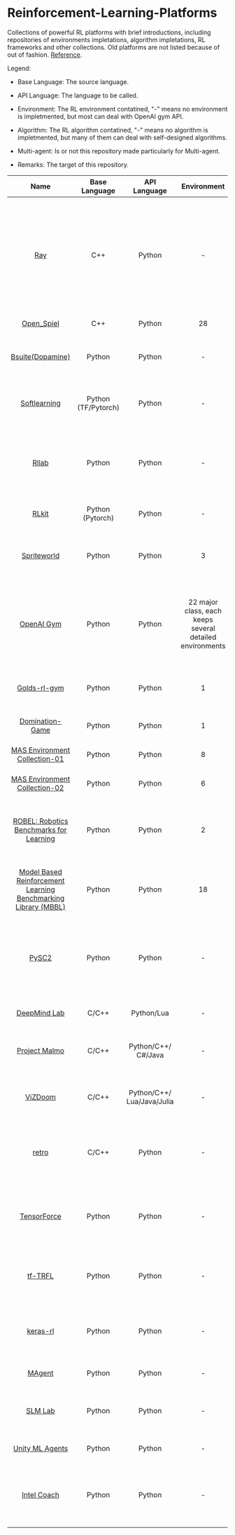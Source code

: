# Reinforcement-Learning-Platforms
Collections of powerful RL platforms with brief introductions, including repositories of environments impletations, algorithm impletations, RL frameworks and other collections. Old platforms are not listed because of out of fashion. [Reference](https://github.com/aikorea/awesome-rl/blob/master/README.md).

Legend:

* Base Language: The source language.

* API Language: The language to be called.

* Environment: The RL environment contatined, "-" means no environment is impletmented, but most can deal with OpenAI gym API.

* Algorithm: The RL algorithm contatined, "-" means no algorithm is impletmented, but many of them can deal with self-designed algorithms.

* Multi-agent: Is or not this repository made particularly for Multi-agent.

* Remarks: The target of this repository.

| Name | Base Language | API Language | Environment | Algorithm | Multi-agent | Remarks |
| :-----: | :----: | :----: | :----: | :----: | :----: | :----: |
| [Ray](https://github.com/ray-project/ray) | C++ | Python | - | 20+ | N | RL framework for building and running distributed applications, packaged with \[Tune (Scalable Hyperparameter Tuning) / RLlib (Scalable Reinforcement Learn ) / Distributed Training\] for accelerating machine learning workloads, is **able to work for Multi-agent RL**. |
| [Open_Spiel](https://github.com/deepmind/open_spiel) | C++ | Python | 28 | 24 | Y | Mainly for Game Theory with RL (Multi-agent). |
| [Bsuite(Dopamine)](https://github.com/deepmind/bsuite) | Python | Python | - | - | N | Architecture for RL, for architecture research, comprehensive studies, visualization, algorithmic research, and instruction |
| [Softlearning](https://github.com/rail-berkeley/softlearning) | Python<br>(TF/Pytorch) | Python | - | 5 | N | RL framework for training maximum entropy policies in continuous domains, based on Ray. |
| [Rllab](https://github.com/rll/rllab) | Python | Python | - | 8 | N | A framework for developing and evaluating reinforcement learning algorithms. It includes a wide range of continuous control tasks plus implementations of the following algorithms. |
| [RLkit](https://github.com/vitchyr/rlkit) | Python (Pytorch) | Python | - | 7 | N | RL framework and algorithms implemented in PyTorch. |
| [Spriteworld](https://github.com/deepmind/spriteworld) | Python | Python | 3 | - | N | Aims to provide as much flexibility for procedurally generating Multi-object scenes while retaining as simple an interface as possible. |
| [OpenAI Gym](https://github.com/openai/gym) | Python | Python | 22 major class, each keeps several detailed environments | 2+ | N | A toolkit for developing and comparing reinforcement learning algorithms which also contains a standardized set of environments and AIP format. This is the basis for a large number of RL environments. |
| [Golds-rl-gym](https://github.com/cjm715/mgym) | Python | Python | 1 | 2 | Y | Continous control RL algorithms and Multi-agent environments, based on OpenAI Gym API. |
| [Domination-Game](https://github.com/noio/Domination-Game) | Python | Python | 1 | - | Y | A simulation engine for a Multi-agent competitive game. |
| [MAS Environment Collection-01](https://github.com/cjm715/mgym) | Python | Python | 8 | - | Y | A collection of Multi-agent OpenAI gym environments. |
| [MAS Environment Collection-02](https://github.com/allentran/golds-rl-gym) | Python | Python | 6 | - | Y | Some Multi-agent enviroment in selected papers. |
| [ROBEL: Robotics Benchmarks for Learning](https://github.com/google-research/robel) | Python | Python | 2 | - | N | An open-source platform of cost-effective robots and associated RL environments which provides Gym-compliant API. |
| [Model Based Reinforcement Learning Benchmarking Library (MBBL)](https://github.com/WilsonWangTHU/mbbl) | Python | Python | 18 | 18+ | N | A wide collection of MBRL algorithms and propose over 18 benchmarking environments specially designed for MBRL. |
| [PySC2](https://github.com/deepmind/pysc2) | Python | Python | - | 1+ | Y |  DeepMind's Python component of the StarCraft II Learning Environment (SC2LE). It exposes Blizzard Entertainment's StarCraft II Machine Learning API as a Python RL Environment. |
| [DeepMind Lab](https://github.com/deepmind/lab) | C/C++ | Python/Lua | - | 1+ | N | A customisable 3D platform for agent-based AI research. |
| [Project Malmo](https://github.com/Microsoft/malmo) | C/C++ | Python/C++/<br>C#/Java | - | 1+ | N | A platform for Artificial Intelligence experimentation and research built on top of Minecraft by Microsoft. |
| [ViZDoom](https://github.com/Marqt/ViZDoom) | C/C++ | Python/C++/<br>Lua/Java/Julia | - | 1+ | N | Doom-based AI research platform for reinforcement learning from raw visual information. |
| [retro](https://github.com/openai/retro) | C/C++ | Python | - | 9+ | N | An AI platform for reinforcement learning based on video game emulators. Currently supports SNES and Sega Genesis. Compatible with OpenAI gym. |
| [TensorForce](https://github.com/reinforceio/tensorforce) | Python | Python | - | - | N | Practical deep reinforcement learning on TensorFlow with Gitter support and OpenAI Gym/Universe/DeepMind Lab integration. |
| [tf-TRFL](https://github.com/deepmind/trfl/) | Python | Python | - | - | N | A library built on top of TensorFlow that exposes several useful building blocks for implementing Reinforcement Learning agents. |
| [keras-rl](https://github.com/matthiasplappert/keras-rl) | Python | Python | - | - | N | Lots of deep reinforcement learning algorithms in Keras designed for compatibility with OpenAI. |
| [MAgent](https://github.com/geek-ai/MAgent) | Python | Python | - | - | Y | A Platform for Many-agent Reinforcement Learning. 
| [SLM Lab](https://github.com/kengz/SLM-Lab) | Python | Python | - | 16+ | N | A research framework for Deep Reinforcement Learning using Unity, OpenAI Gym, PyTorch, Tensorflow.
| [Unity ML Agents](https://github.com/Unity-Technologies/ml-agents) | Python | Python | - | 16+ | Y | Create reinforcement learning environments using the Unity Editor
| [Intel Coach](https://github.com/NervanaSystems/coach) | Python | Python | - | 9+ | N | Coach is a python reinforcement learning research framework containing implementation of many state-of-the-art algorithms.
